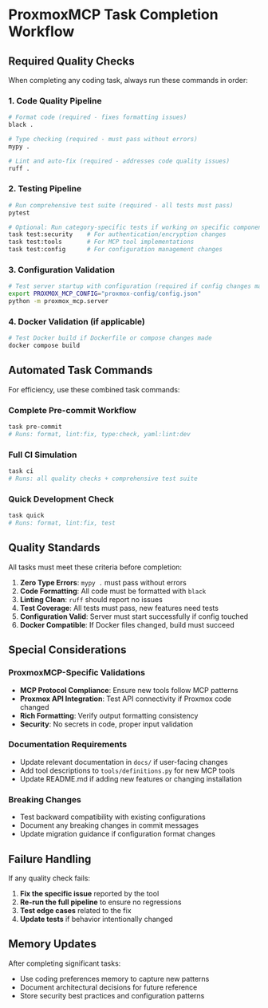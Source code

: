 # ProxmoxMCP Task Completion Workflow

## Required Quality Checks
When completing any coding task, always run these commands in order:

### 1. Code Quality Pipeline
```bash
# Format code (required - fixes formatting issues)
black .

# Type checking (required - must pass without errors)
mypy .

# Lint and auto-fix (required - addresses code quality issues)
ruff .
```

### 2. Testing Pipeline
```bash
# Run comprehensive test suite (required - all tests must pass)
pytest

# Optional: Run category-specific tests if working on specific components
task test:security    # For authentication/encryption changes
task test:tools       # For MCP tool implementations
task test:config      # For configuration management changes
```

### 3. Configuration Validation
```bash
# Test server startup with configuration (required if config changes made)
export PROXMOX_MCP_CONFIG="proxmox-config/config.json"
python -m proxmox_mcp.server
```

### 4. Docker Validation (if applicable)
```bash
# Test Docker build if Dockerfile or compose changes made
docker compose build
```

## Automated Task Commands
For efficiency, use these combined task commands:

### Complete Pre-commit Workflow
```bash
task pre-commit
# Runs: format, lint:fix, type:check, yaml:lint:dev
```

### Full CI Simulation
```bash
task ci
# Runs: all quality checks + comprehensive test suite
```

### Quick Development Check
```bash
task quick
# Runs: format, lint:fix, test
```

## Quality Standards
All tasks must meet these criteria before completion:

1. **Zero Type Errors**: `mypy .` must pass without errors
2. **Code Formatting**: All code must be formatted with `black`
3. **Linting Clean**: `ruff` should report no issues
4. **Test Coverage**: All tests must pass, new features need tests
5. **Configuration Valid**: Server must start successfully if config touched
6. **Docker Compatible**: If Docker files changed, build must succeed

## Special Considerations

### ProxmoxMCP-Specific Validations
- **MCP Protocol Compliance**: Ensure new tools follow MCP patterns
- **Proxmox API Integration**: Test API connectivity if Proxmox code changed
- **Rich Formatting**: Verify output formatting consistency
- **Security**: No secrets in code, proper input validation

### Documentation Requirements
- Update relevant documentation in `docs/` if user-facing changes
- Add tool descriptions to `tools/definitions.py` for new MCP tools
- Update README.md if adding new features or changing installation

### Breaking Changes
- Test backward compatibility with existing configurations
- Document any breaking changes in commit messages
- Update migration guidance if configuration format changes

## Failure Handling
If any quality check fails:

1. **Fix the specific issue** reported by the tool
2. **Re-run the full pipeline** to ensure no regressions
3. **Test edge cases** related to the fix
4. **Update tests** if behavior intentionally changed

## Memory Updates
After completing significant tasks:
- Use coding preferences memory to capture new patterns
- Document architectural decisions for future reference
- Store security best practices and configuration patterns